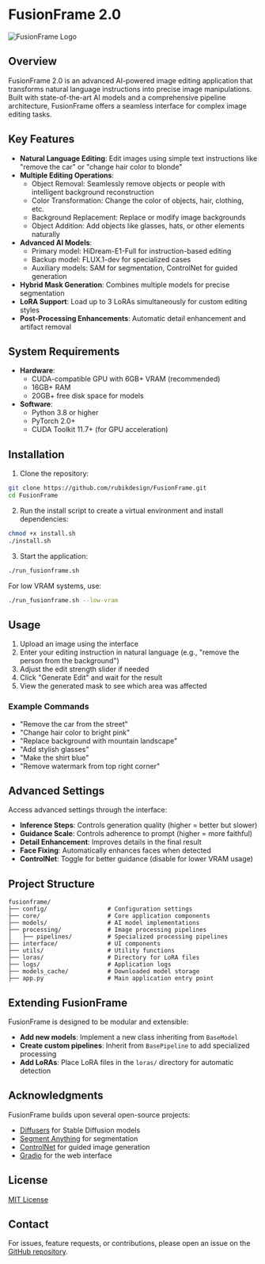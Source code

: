 # FusionFrame 2.0

![FusionFrame Logo](https://via.placeholder.com/800x200?text=FusionFrame+2.0)

## Overview

FusionFrame 2.0 is an advanced AI-powered image editing application that transforms natural language instructions into precise image manipulations. Built with state-of-the-art AI models and a comprehensive pipeline architecture, FusionFrame offers a seamless interface for complex image editing tasks.

## Key Features

- **Natural Language Editing**: Edit images using simple text instructions like "remove the car" or "change hair color to blonde"
- **Multiple Editing Operations**:
  - Object Removal: Seamlessly remove objects or people with intelligent background reconstruction
  - Color Transformation: Change the color of objects, hair, clothing, etc.
  - Background Replacement: Replace or modify image backgrounds
  - Object Addition: Add objects like glasses, hats, or other elements naturally
- **Advanced AI Models**:
  - Primary model: HiDream-E1-Full for instruction-based editing
  - Backup model: FLUX.1-dev for specialized cases
  - Auxiliary models: SAM for segmentation, ControlNet for guided generation
- **Hybrid Mask Generation**: Combines multiple models for precise segmentation
- **LoRA Support**: Load up to 3 LoRAs simultaneously for custom editing styles
- **Post-Processing Enhancements**: Automatic detail enhancement and artifact removal

## System Requirements

- **Hardware**:
  - CUDA-compatible GPU with 6GB+ VRAM (recommended)
  - 16GB+ RAM
  - 20GB+ free disk space for models
- **Software**:
  - Python 3.8 or higher
  - PyTorch 2.0+
  - CUDA Toolkit 11.7+ (for GPU acceleration)

## Installation

1. Clone the repository:
```bash
git clone https://github.com/rubikdesign/FusionFrame.git
cd FusionFrame
```

2. Run the install script to create a virtual environment and install dependencies:
```bash
chmod +x install.sh
./install.sh
```

3. Start the application:
```bash
./run_fusionframe.sh
```

For low VRAM systems, use:
```bash
./run_fusionframe.sh --low-vram
```

## Usage

1. Upload an image using the interface
2. Enter your editing instruction in natural language (e.g., "remove the person from the background")
3. Adjust the edit strength slider if needed
4. Click "Generate Edit" and wait for the result
5. View the generated mask to see which area was affected

### Example Commands

- "Remove the car from the street"
- "Change hair color to bright pink"
- "Replace background with mountain landscape"
- "Add stylish glasses"
- "Make the shirt blue"
- "Remove watermark from top right corner"

## Advanced Settings

Access advanced settings through the interface:
- **Inference Steps**: Controls generation quality (higher = better but slower)
- **Guidance Scale**: Controls adherence to prompt (higher = more faithful)
- **Detail Enhancement**: Improves details in the final result
- **Face Fixing**: Automatically enhances faces when detected
- **ControlNet**: Toggle for better guidance (disable for lower VRAM usage)

## Project Structure

```
fusionframe/
├── config/                 # Configuration settings
├── core/                   # Core application components
├── models/                 # AI model implementations
├── processing/             # Image processing pipelines
│   ├── pipelines/          # Specialized processing pipelines
├── interface/              # UI components
├── utils/                  # Utility functions
├── loras/                  # Directory for LoRA files
├── logs/                   # Application logs
├── models_cache/           # Downloaded model storage
├── app.py                  # Main application entry point
```

## Extending FusionFrame

FusionFrame is designed to be modular and extensible:

- **Add new models**: Implement a new class inheriting from `BaseModel`
- **Create custom pipelines**: Inherit from `BasePipeline` to add specialized processing
- **Add LoRAs**: Place LoRA files in the `loras/` directory for automatic detection

## Acknowledgments

FusionFrame builds upon several open-source projects:
- [Diffusers](https://github.com/huggingface/diffusers) for Stable Diffusion models
- [Segment Anything](https://github.com/facebookresearch/segment-anything) for segmentation
- [ControlNet](https://github.com/lllyasviel/ControlNet) for guided image generation
- [Gradio](https://github.com/gradio-app/gradio) for the web interface

## License

[MIT License](LICENSE)

## Contact

For issues, feature requests, or contributions, please open an issue on the [GitHub repository](https://github.com/rubikdesign/FusionFrame).
